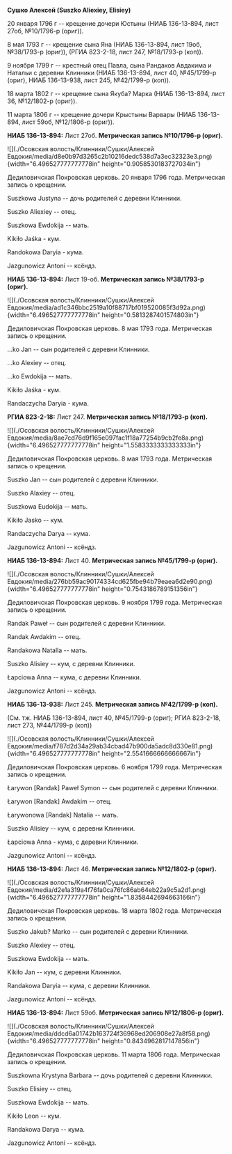 **Сушко Алексей (Suszko Aliexiey, Elisiey)**

20 января 1796 г -- крещение дочери Юстыны (НИАБ 136-13-894, лист 27об,
№10/1796-р (ориг)).

8 мая 1793 г -- крещение сына Яна (НИАБ 136-13-894, лист 19об,
№38/1793-р (ориг)), (РГИА 823-2-18, лист 247, №18/1793-р (коп)).

9 ноября 1799 г -- крестный отец Павла, сына Рандаков Авдакима и Натальи
с деревни Клинники (НИАБ 136-13-894, лист 40, №45/1799-р (ориг), НИАБ
136-13-938, лист 245, №42/1799-р (коп)).

18 марта 1802 г -- крещение сына Якуба? Марка (НИАБ 136-13-894, лист 36,
№12/1802-р (ориг)).

11 марта 1806 г -- крещение дочери Крыстыны Варвары (НИАБ 136-13-894,
лист 59об, №12/1806-р (ориг)).

**НИАБ 136-13-894:** Лист 27об. **Метрическая запись №10/1796-р
(ориг).**

![](./Осовская волость/Клинники/Сушки/Алексей Евдокия/media/d8e0b97d3265c2b10216dedc538d7a3ec32323e3.png){width="6.496527777777778in"
height="0.9058530183727034in"}

Дедиловичская Покровская церковь. 20 января 1796 года. Метрическая
запись о крещении.

Suszkowa Justyna -- дочь родителей с деревни Клинники.

Suszko Aliexiey -- отец.

Suszkowa Ewdokija -- мать.

Kikiło Jaśka - кум.

Randokowa Daryia - кума.

Jazgunowicz Antoni -- ксёндз.

**НИАБ 136-13-894:** Лист 19-об. **Метрическая запись №38/1793-р
(ориг).**

![](./Осовская волость/Клинники/Сушки/Алексей Евдокия/media/ad1c346bbc2519a10f88717bf019520085f3d92a.png){width="6.496527777777778in"
height="0.5813287401574803in"}

Дедиловичская Покровская церковь. 8 мая 1793 года. Метрическая запись о
крещении.

\...ko Jan -- сын родителей с деревни Клинники.

\...ko Alexiey -- отец.

\...ko Ewdokija -- мать.

Kikiło Jaśka - кум.

Randaczycha Daryia - кума.

**РГИА 823-2-18:** Лист 247. **Метрическая запись №18/1793-р (коп).**

![](./Осовская волость/Клинники/Сушки/Алексей Евдокия/media/8ae7cd76d9f165e097fac1f18a77254b9cb2fe8a.png){width="6.496527777777778in"
height="1.5583333333333333in"}

Дедиловичская Покровская церковь. 8 мая 1793 года. Метрическая запись о
крещении.

Suszko Jan -- сын родителей с деревни Клинники.

Suszko Alaxiey -- отец.

Suszkowa Eudokija -- мать.

Kikiło Jasko -- кум.

Randaczycha Darya -- кума.

Jazgunowicz Antoni -- ксёндз.

**НИАБ 136-13-894:** Лист 40. **Метрическая запись №45/1799-р (ориг).**

![](./Осовская волость/Клинники/Сушки/Алексей Евдокия/media/276bb59ac90174334cd625fbe94b79eaea6d2e90.png){width="6.496527777777778in"
height="0.7543186789151356in"}

Дедиловичская Покровская церковь. 9 ноября 1799 года. Метрическая запись
о крещении.

Randak Paweł -- сын родителей с деревни Клинники.

Randak Awdakim -- отец.

Randakowa Natalla -- мать.

Suszko Alisiey -- кум, с деревни Клинники.

Łapciowa Anna -- кума, с деревни Клинники.

Jazgunowicz Antoni -- ксёндз.

**НИАБ 136-13-938:** Лист 245. **Метрическая запись №42/1799-р (коп).**

(См. тж. НИАБ 136-13-894, лист 40, №45/1799-р (ориг); РГИА 823-2-18,
лист 273, №44/1799-р (коп))

![](./Осовская волость/Клинники/Сушки/Алексей Евдокия/media/f787d2d34a29ab34cbad47b900da5adc8d330e81.png){width="6.496527777777778in"
height="2.5541666666666667in"}

Дедиловичская Покровская церковь. 6 ноября 1799 года. Метрическая запись
о крещении.

Łarywon \[Randak\] Paweł Symon -- сын родителей с деревни Клинники.

Łarywon \[Randak\] Awdakim -- отец.

Łarywonowa \[Randak\] Natalia -- мать.

Suszko Alisiey -- кум, с деревни Клинники.

Łapciowa Anna - кума, с деревни Клинники.

Jazgunowicz Antoni -- ксёндз.

**НИАБ 136-13-894:** Лист 46. **Метрическая запись №12/1802-р (ориг).**

![](./Осовская волость/Клинники/Сушки/Алексей Евдокия/media/d2e1a319a4f76fa0ca76fc86ab64eb22a9c5a2d1.png){width="6.496527777777778in"
height="1.8358442694663166in"}

Дедиловичская Покровская церковь. 18 марта 1802 года. Метрическая запись
о крещении.

Suszko Jakub? Markо -- сын родителей с деревни Клинники.

Suszko Alexiеy -- отец.

Suszkowa Ewdokija -- мать.

Kikiło Jan -- кум, с деревни Клинники.

Randakowa Daryia -- кума, с деревни Клинники.

Jazgunowicz Antoni -- ксёндз.

**НИАБ 136-13-894:** Лист 59об. **Метрическая запись №12/1806-р
(ориг).**

![](./Осовская волость/Клинники/Сушки/Алексей Евдокия/media/ddcd6a01742b163724f36968ed206908e27a8f58.png){width="6.496527777777778in"
height="0.8434962817147856in"}

Дедиловичская Покровская церковь. 11 марта 1806 года. Метрическая запись
о крещении.

Suszkowna Krystyna Barbara -- дочь родителей с деревни Клинники.

Suszko Elisiey -- отец.

Suszkowa Ewdokija -- мать.

Kikiło Leon -- кум.

Randakowa Darya -- кума.

Jazgunowicz Antoni -- ксёндз.
